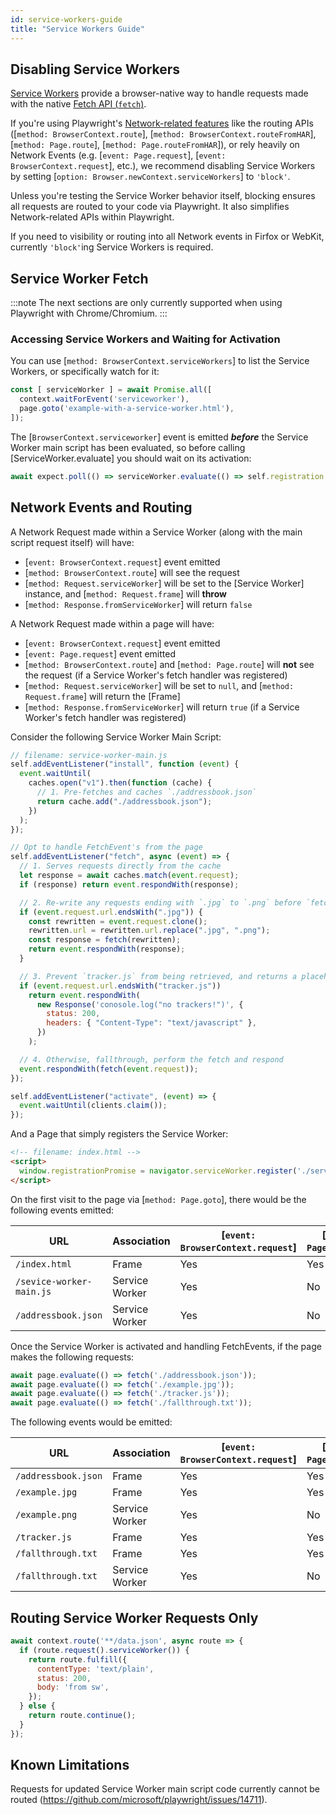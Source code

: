 ```yaml
---
id: service-workers-guide
title: "Service Workers Guide"
---
```


## Disabling Service Workers

[Service Workers](https://developer.mozilla.org/en-US/docs/Web/API/Service_Worker_API) provide a browser-native way to handle requests made with the native [Fetch API (`fetch`)](https://developer.mozilla.org/en-US/docs/Web/API/Fetch_API).

If you're using Playwright's [Network-related features](./network.md) like the routing APIs ([`method: BrowserContext.route`], [`method: BrowserContext.routeFromHAR`], [`method: Page.route`], [`method: Page.routeFromHAR`]), or rely heavily on Network Events (e.g. [`event: Page.request`], [`event: BrowserContext.request`], etc.), we recommend disabling Service Workers by setting [`option: Browser.newContext.serviceWorkers`] to `'block'`.

Unless you're testing the Service Worker behavior itself, blocking ensures all requests are routed to your code via Playwright. It also simplifies Network-related APIs within Playwright.

If you need to visibility or routing into all Network events in Firfox or WebKit, currently `'block'`ing Service Workers is required.

## Service Worker Fetch

:::note
The next sections are only currently supported when using Playwright with Chrome/Chromium.
:::

### Accessing Service Workers and Waiting for Activation

You can use [`method: BrowserContext.serviceWorkers`] to list the Service Workers, or specifically watch for it:

```js
const [ serviceWorker ] = await Promise.all([
  context.waitForEvent('serviceworker'),
  page.goto('example-with-a-service-worker.html'),
]);
```

The [`BrowserContext.serviceworker`] event is emitted ***before*** the Service Worker main script has been evaluated, so before calling [ServiceWorker.evaluate] you should wait on its activation:

```js
await expect.poll(() => serviceWorker.evaluate(() => self.registration.active?.state)).toBe('activated');
```

## Network Events and Routing

A Network Request made within a Service Worker (along with the main script request itself) will have:

* [`event: BrowserContext.request`] event emitted
* [`method: BrowserContext.route`] will see the request
* [`method: Request.serviceWorker`] will be set to the [Service Worker] instance, and [`method: Request.frame`] will **throw**
* [`method: Response.fromServiceWorker`] will return `false`

A Network Request made within a page will have:

* [`event: BrowserContext.request`] event emitted
* [`event: Page.request`] event emitted
* [`method: BrowserContext.route`] and [`method: Page.route`] will **not** see the request (if a Service Worker's fetch handler was registered)
* [`method: Request.serviceWorker`] will be set to `null`, and [`method: Request.frame`] will return the [Frame]
* [`method: Response.fromServiceWorker`] will return `true` (if a Service Worker's fetch handler was registered)


Consider the following Service Worker Main Script:

```js
// filename: service-worker-main.js
self.addEventListener("install", function (event) {
  event.waitUntil(
    caches.open("v1").then(function (cache) {
      // 1. Pre-fetches and caches `./addressbook.json`
      return cache.add("./addressbook.json");
    })
  );
});

// Opt to handle FetchEvent's from the page
self.addEventListener("fetch", async (event) => {
  // 1. Serves requests directly from the cache
  let response = await caches.match(event.request);
  if (response) return event.respondWith(response);

  // 2. Re-write any requests ending with `.jpg` to `.png` before `fetch`ing them
  if (event.request.url.endsWith(".jpg")) {
    const rewritten = event.request.clone();
    rewritten.url = rewritten.url.replace(".jpg", ".png");
    const response = fetch(rewritten);
    return event.respondWith(response);
  }

  // 3. Prevent `tracker.js` from being retrieved, and returns a placeholder response
  if (event.request.url.endsWith("tracker.js"))
    return event.respondWith(
      new Response('conosole.log("no trackers!")', {
        status: 200,
        headers: { "Content-Type": "text/javascript" },
      })
    );

  // 4. Otherwise, fallthrough, perform the fetch and respond
  event.respondWith(fetch(event.request));
});

self.addEventListener("activate", (event) => {
  event.waitUntil(clients.claim());
});
```

And a Page that simply registers the Service Worker:

```html
<!-- filename: index.html -->
<script>
  window.registrationPromise = navigator.serviceWorker.register('./service-worker-main.js');
</script>
```

On the first visit to the page via [`method: Page.goto`], there would be the following events emitted:

| URL | Association |[`event: BrowserContext.request`] | [`event: Page.request`] | Routeable |
| - | - | - | - | - |
| `/index.html` | Frame | Yes | Yes | Yes |
| `/sevice-worker-main.js` | Service Worker | Yes | No | Yes |
| `/addressbook.json` | Service Worker | Yes | No | Yes | 


Once the Service Worker is activated and handling FetchEvents, if the page makes the following requests:

```js
await page.evaluate(() => fetch('./addressbook.json'));
await page.evaluate(() => fetch('./example.jpg'));
await page.evaluate(() => fetch('./tracker.js'));
await page.evaluate(() => fetch('./fallthrough.txt'));
```

The following events would be emitted:

| URL | Association |[`event: BrowserContext.request`] | [`event: Page.request`] | Routeable |
| - | - | - | - | - |
| `/addressbook.json` | Frame |  Yes | Yes | No |
| `/example.jpg` | Frame | Yes | Yes | No |
| `/example.png` | Service Worker | Yes | No | Yes |
| `/tracker.js` | Frame | Yes | Yes | No |
| `/fallthrough.txt` | Frame | Yes | Yes | No |
| `/fallthrough.txt` | Service Worker | Yes | No | Yes |

## Routing Service Worker Requests Only

```js
await context.route('**/data.json', async route => {
  if (route.request().serviceWorker()) {
    return route.fulfill({
      contentType: 'text/plain',
      status: 200,
      body: 'from sw',
    });
  } else {
    return route.continue();
  }
});
```

## Known Limitations

Requests for updated Service Worker main script code currently cannot be routed (https://github.com/microsoft/playwright/issues/14711).

